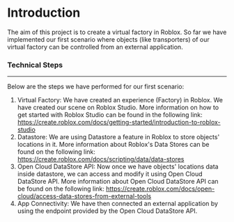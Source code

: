 # Introduction
The aim of this project is to create a virtual factory in Roblox. So far we have implemented our first scenario where objects (like transporters) of our virtual factory can be controlled from an external application.
### Technical Steps
-------------------
 Below are the steps we have performed for our first scenario:
1. Virtual Factory: We have created an experience (Factory) in Roblox. We have created our scene on Roblox Studio. More information on how to get started with Roblox Studio can be found in the following link: https://create.roblox.com/docs/getting-started/introduction-to-roblox-studio   
2. Datastore: We are using Datastore a feature in Roblox to store objects' locations in it. More information about Roblox's Data Stores can be found on the following link: https://create.roblox.com/docs/scripting/data/data-stores
3. Open Cloud DataStore API: Now once we have objects' locations data inside datastore, we can access and modify it using Open Cloud DataStore API. More information about Open Cloud DataStore API can be found on the following link: https://create.roblox.com/docs/open-cloud/access-data-stores-from-external-tools  
4. App Connectivity: We have then connected an external application by using the endpoint provided by the Open Cloud DataStore API.
